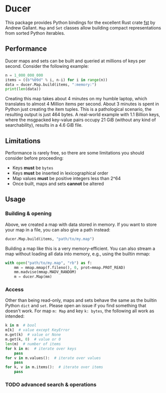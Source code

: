 # Ducer

This package provides Python bindings for the excellent Rust crate
[fst](https://github.com/BurntSushi/fst) by Andrew Gallant.
`Map` and `Set` classes allow building compact representations from sorted
Python iterables.



## Performance

Ducer maps and sets can be built and queried at millions of keys per second.
Consider the following example:

```Python
n = 1_000_000_000
items = ((b"%09d" % i, n-i) for i in range(n))
data = ducer.Map.build(items, ":memory:")
print(len(data))
```

Creating this map takes about 4 minutes on my humble laptop,
which translates to almost 4 Million items per second.
About 3 minutes is spent in Python just creating the item tuples.
This is a pathological scenario, the resulting output is just 464 bytes.
A real-world example with 1.1 Billion keys, where the msgpacked
key-value pairs occupy 21 GiB (without any kind of searchability),
results in a 4.6 GiB file.



## Limitations

Performance is rarely free,
so there are some limitations you should consider before proceeding:

* Keys **must** be `bytes`
* Keys **must** be inserted in lexicographical order
* Map values **must** be positive integers less than 2^64
* Once built, maps and sets **cannot** be altered



## Usage

### Building & opening

Above, we created a map with data stored in memory.
If you want to store your map in a file, you can also give a path instead:

```Python
ducer.Map.build(items, "path/to/my.map")
```

Building a map like this is a very memory-efficient.
You can also stream a map without loading all data into memory,
e.g., using the builtin mmap:

```Python
with open("path/to/my.map", "rb") as f:
    mm = mmap.mmap(f.fileno(), 0, prot=mmap.PROT_READ)
    mm.madvise(mmap.MADV_RANDOM)
    m = ducer.Map(mm)
```

### Access

Other than being read-only, maps and sets behave the same as the builtin
Python `dict` and `set`.
Please open an issue if you find something that doesn't work.
For map `m: Map` and key `k: bytes`, the following all work as intended:

```Python
k in m  # bool
m[k]  # value except KeyError
m.get(k)  # value or None
m.get(k, 0)  # value or 0
len(m)  # number of items
for k in m:  # iterate over keys
    pass
for v in m.values():  # iterate over values
    pass
for k, v in m.items():  # iterate over items
    pass
```

### TODO advanced search & operations
